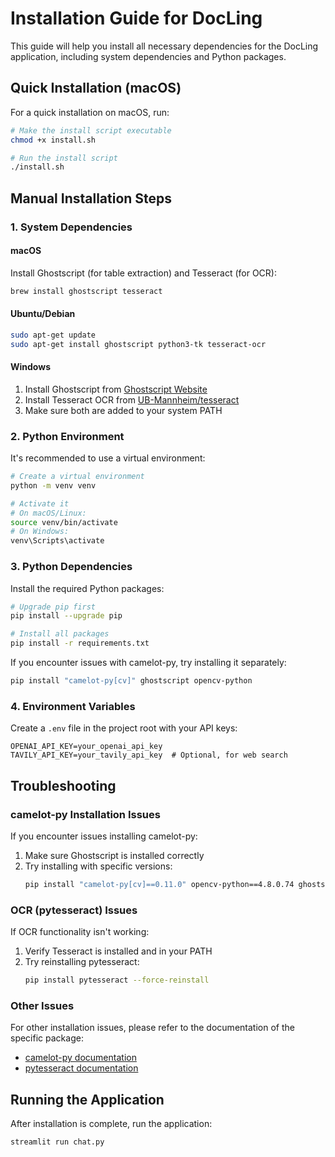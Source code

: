 # Installation Guide for DocLing

This guide will help you install all necessary dependencies for the DocLing application, including system dependencies and Python packages.

## Quick Installation (macOS)

For a quick installation on macOS, run:

```bash
# Make the install script executable
chmod +x install.sh

# Run the install script
./install.sh
```

## Manual Installation Steps

### 1. System Dependencies

#### macOS

Install Ghostscript (for table extraction) and Tesseract (for OCR):

```bash
brew install ghostscript tesseract
```

#### Ubuntu/Debian

```bash
sudo apt-get update
sudo apt-get install ghostscript python3-tk tesseract-ocr
```

#### Windows

1. Install Ghostscript from [Ghostscript Website](https://ghostscript.com/releases/gsdnld.html)
2. Install Tesseract OCR from [UB-Mannheim/tesseract](https://github.com/UB-Mannheim/tesseract/wiki)
3. Make sure both are added to your system PATH

### 2. Python Environment

It's recommended to use a virtual environment:

```bash
# Create a virtual environment
python -m venv venv

# Activate it
# On macOS/Linux:
source venv/bin/activate
# On Windows:
venv\Scripts\activate
```

### 3. Python Dependencies

Install the required Python packages:

```bash
# Upgrade pip first
pip install --upgrade pip

# Install all packages
pip install -r requirements.txt
```

If you encounter issues with camelot-py, try installing it separately:

```bash
pip install "camelot-py[cv]" ghostscript opencv-python
```

### 4. Environment Variables

Create a `.env` file in the project root with your API keys:

```
OPENAI_API_KEY=your_openai_api_key
TAVILY_API_KEY=your_tavily_api_key  # Optional, for web search
```

## Troubleshooting

### camelot-py Installation Issues

If you encounter issues installing camelot-py:

1. Make sure Ghostscript is installed correctly
2. Try installing with specific versions:
   ```bash
   pip install "camelot-py[cv]==0.11.0" opencv-python==4.8.0.74 ghostscript==0.7
   ```

### OCR (pytesseract) Issues

If OCR functionality isn't working:

1. Verify Tesseract is installed and in your PATH
2. Try reinstalling pytesseract:
   ```bash
   pip install pytesseract --force-reinstall
   ```

### Other Issues

For other installation issues, please refer to the documentation of the specific package:

- [camelot-py documentation](https://camelot-py.readthedocs.io/en/master/user/install.html)
- [pytesseract documentation](https://github.com/madmaze/pytesseract)

## Running the Application

After installation is complete, run the application:

```bash
streamlit run chat.py
```
